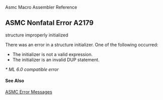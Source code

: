 Asmc Macro Assembler Reference

## ASMC Nonfatal Error A2179

structure improperly initialized

There was an error in a structure initializer. One of the following occurred:

- The initializer is not a valid expression.
- The initializer is an invalid DUP statement.

_* ML 6.0 compatible error_

#### See Also

[ASMC Error Messages](readme.md)